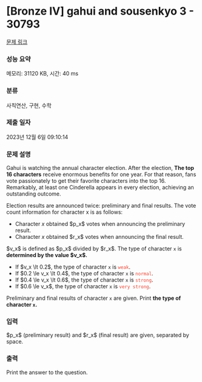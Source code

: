 # [Bronze IV] gahui and sousenkyo 3 - 30793 

[문제 링크](https://www.acmicpc.net/problem/30793) 

### 성능 요약

메모리: 31120 KB, 시간: 40 ms

### 분류

사칙연산, 구현, 수학

### 제출 일자

2023년 12월 6일 09:10:14

### 문제 설명

<p>Gahui is watching the annual character election. After the election, <strong>The top 16 characters</strong> receive enormous benefits for one year. For that reason, fans vote passionately to get their favorite characters into the top 16. Remarkably, at least one Cinderella appears in every election, achieving an outstanding outcome.</p>

<p>Election results are announced twice: preliminary and final results. The vote count information for character x is as follows:</p>

<ul>
	<li>Character <em>x</em> obtained $p_x$ votes when announcing the preliminary result.</li>
	<li>Character <em>x</em> obtained $r_x$ votes when announcing the final result.</li>
</ul>

<p>$v_x$ is defined as $p_x$ divided by $r_x$. The type of character <code>x</code> is <strong>determined by the value $v_x$.</strong></p>

<ul>
	<li>If $v_x \lt 0.2$, the type of character <code>x</code> is <span style="color:#e74c3c;"><code>weak</code></span>.</li>
	<li>If $0.2 \le v_x \lt 0.4$, the type of character <code>x</code> is <span style="color:#e74c3c;"><code>normal</code></span>.</li>
	<li>If $0.4 \le v_x \lt 0.6$, the type of character <code>x</code> is <span style="color:#e74c3c;"><code>strong</code></span>.</li>
	<li>If $0.6 \le v_x$, the type of character <code>x</code> is <span style="color:#e74c3c;"><code>very strong</code></span>.</li>
</ul>

<p>Preliminary and final results of character <code>x</code> are given. Print <strong>the type of character <code>x</code>.</strong></p>

### 입력 

 <p>$p_x$ (preliminary result) and $r_x$ (final result) are given, separated by space.</p>

### 출력 

 <p>Print the answer to the question.</p>

